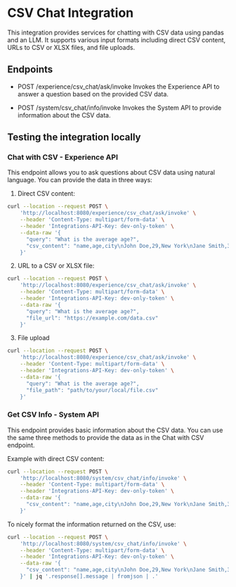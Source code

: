 # CSV Chat Integration

This integration provides services for chatting with CSV data using pandas and an LLM. It supports various input formats including direct CSV content, URLs to CSV or XLSX files, and file uploads.

## Endpoints

- POST /experience/csv_chat/ask/invoke
  Invokes the Experience API to answer a question based on the provided CSV data.

- POST /system/csv_chat/info/invoke
  Invokes the System API to provide information about the CSV data.

## Testing the integration locally

### Chat with CSV - Experience API

This endpoint allows you to ask questions about CSV data using natural language. You can provide the data in three ways:

1. Direct CSV content:

```bash
curl --location --request POST \
    'http://localhost:8080/experience/csv_chat/ask/invoke' \
    --header 'Content-Type: multipart/form-data' \
    --header 'Integrations-API-Key: dev-only-token' \
    --data-raw '{
      "query": "What is the average age?",
      "csv_content": "name,age,city\nJohn Doe,29,New York\nJane Smith,34,Los Angeles\nAlice Johnson,25,Houston\nBob Brown,40,Houston"
    }'
```

2. URL to a CSV or XLSX file:

```bash
curl --location --request POST \
    'http://localhost:8080/experience/csv_chat/ask/invoke' \
    --header 'Content-Type: multipart/form-data' \
    --header 'Integrations-API-Key: dev-only-token' \
    --data-raw '{
      "query": "What is the average age?",
      "file_url": "https://example.com/data.csv"
    }'
```

3. File upload

```bash
curl --location --request POST \
    'http://localhost:8080/experience/csv_chat/ask/invoke' \
    --header 'Content-Type: multipart/form-data' \
    --header 'Integrations-API-Key: dev-only-token' \
    --data-raw '{
      "query": "What is the average age?",
      "file_path": "path/to/your/local/file.csv"
    }'
```

### Get CSV Info - System API

This endpoint provides basic information about the CSV data. You can use the same three methods to provide the data as in the Chat with CSV endpoint.

Example with direct CSV content:

```bash
curl --location --request POST \
    'http://localhost:8080/system/csv_chat/info/invoke' \
    --header 'Content-Type: multipart/form-data' \
    --header 'Integrations-API-Key: dev-only-token' \
    --data-raw '{
      "csv_content": "name,age,city\nJohn Doe,29,New York\nJane Smith,34,Los Angeles\nAlice Johnson,25,Houston\nBob Brown,40,Houston"
    }'
```

To nicely format the information returned on the CSV, use:

```bash
curl --location --request POST \
    'http://localhost:8080/system/csv_chat/info/invoke' \
    --header 'Content-Type: multipart/form-data' \
    --header 'Integrations-API-Key: dev-only-token' \
    --data-raw '{
      "csv_content": "name,age,city\nJohn Doe,29,New York\nJane Smith,34,Los Angeles\nAlice Johnson,25,Houston\nBob Brown,40,Houston"
    }' | jq '.response[].message | fromjson | .'
```
